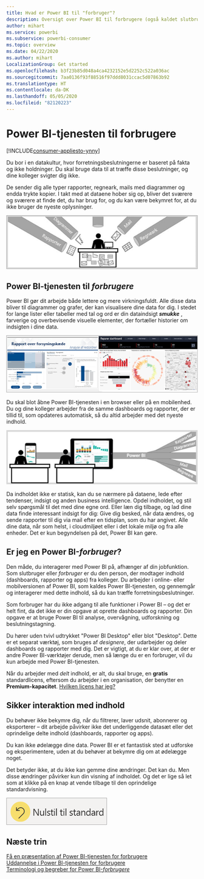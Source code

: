 ```yaml
---
title: Hvad er Power BI til "forbruger"?
description: Oversigt over Power BI til forbrugere (også kaldet slutbrugere eller forretningsbrugere).
author: mihart
ms.service: powerbi
ms.subservice: powerbi-consumer
ms.topic: overview
ms.date: 04/22/2020
ms.author: mihart
LocalizationGroup: Get started
ms.openlocfilehash: b3f23b85d048a4ca4232152e5d2252c522a036ac
ms.sourcegitcommit: 7aa0136f93f88516f97ddd8031ccac5d07863b92
ms.translationtype: HT
ms.contentlocale: da-DK
ms.lasthandoff: 05/05/2020
ms.locfileid: "82120223"
---
```

# <a name="the-power-bi-service-for-consumers"></a>Power BI-tjenesten til forbrugere

[!INCLUDE[consumer-appliesto-ynny](../includes/consumer-appliesto-ynny.md)]

Du bor i en datakultur, hvor forretningsbeslutningerne er baseret på fakta og ikke holdninger. Du skal bruge data til at træffe disse beslutninger, og dine kolleger svigter dig ikke.     
 
De sender dig alle typer rapporter, regneark, mails med diagrammer og endda trykte kopier. I takt med at dataene hober sig op, bliver det sværere og sværere at finde det, du har brug for, og du kan være bekymret for, at du ikke bruger de nyeste oplysninger.  
 
![Power BI-dashboard](media/end-user-consumer/power-bi-consumer-pipes.png)

## <a name="the-power-bi-service-for-consumers"></a>Power BI-tjenesten til *forbrugere*

Power BI gør dit arbejde både lettere og mere virkningsfuldt. Alle disse data bliver til diagrammer og grafer, der kan visualisere dine data for dig. I stedet for lange lister eller tabeller med tal og ord er din dataindsigt ***smukke*** , farverige og overbevisende visuelle elementer, der fortæller historier om indsigten i dine data. 

![Power BI-dashboard](media/end-user-consumer/power-bi-consumer-examples.png)
 
Du skal blot åbne Power BI-tjenesten i en browser eller på en mobilenhed. Du og dine kolleger arbejder fra de samme dashboards og rapporter, der er tillid til, som opdateres automatisk, så du altid arbejder med det nyeste indhold.   

![Power BI-dashboard](media/end-user-consumer/power-bi-funnel.png)

Da indholdet ikke er statisk, kan du se nærmere på dataene, lede efter tendenser, indsigt og anden business intelligence. Opdel indholdet, og stil selv spørgsmål til det med dine egne ord. Eller læn dig tilbage, og lad dine data finde interessant indsigt for dig: Give dig besked, når data ændres, og sende rapporter til dig via mail efter en tidsplan, som du har angivet. Alle dine data, når som helst, i cloudmiljøet eller i det lokale miljø og fra alle enheder. Det er kun begyndelsen på det, Power BI kan gøre. 

## <a name="am-i-a-power-bi-consumer"></a>Er jeg en Power BI-*forbruger*?

Den måde, du interagerer med Power BI på, afhænger af din jobfunktion. Som slutbruger eller *forbruger* er du den person, der modtager indhold (dashboards, rapporter og apps) fra kolleger. Du arbejder i online- eller mobilversionen af Power BI, som kaldes Power BI-tjenesten, og gennemgår og interagerer med dette indhold, så du kan træffe forretningsbeslutninger. 
   
Som forbruger har du ikke adgang til alle funktioner i Power BI – og det er helt fint, da det ikke er din opgave at oprette dashboards og rapporter. Din opgave er at bruge Power BI til analyse, overvågning, udforskning og beslutningstagning. 

Du hører uden tvivl udtrykket "Power BI Desktop" eller blot "Desktop". Dette er et separat værktøj, som bruges af *designere*, der udarbejder og deler dashboards og rapporter med dig.  Det er vigtigt, at du er klar over, at der er andre Power BI-værktøjer derude, men så længe du er en forbruger, vil du kun arbejde med Power BI-tjenesten. 

Når du arbejder med *delt* indhold, er alt, du skal bruge, en **gratis** standardlicens, eftersom du arbejder i en organisation, der benytter en **Premium-kapacitet**. [Hvilken licens har jeg?](end-user-license.md)


## <a name="safely-interact-with-content"></a>Sikker interaktion med indhold 
Du behøver ikke bekymre dig, når du filtrerer, laver udsnit, abonnerer og eksporterer – dit arbejde påvirker ikke det underliggende datasæt eller det oprindelige delte indhold (dashboards, rapporter og apps).  

Du kan ikke ødelægge dine data.  Power BI er et fantastisk sted at udforske og eksperimentere, uden at du behøver at bekymre dig om at ødelægge noget.  
 
Det betyder ikke, at du ikke kan gemme dine ændringer. Det kan du. Men disse ændringer påvirker kun din visning af indholdet. Og det er lige så let som at klikke på en knap at vende tilbage til den oprindelige standardvisning.  

![Power BI-dashboard](media/end-user-consumer/power-bi-reset.png)


## <a name="next-steps"></a>Næste trin

[Få en præsentation af Power BI-tjenesten for forbrugere](end-user-reading-view.md)    
[Uddannelse i Power BI-tjenesten for forbrugere](https://docs.microsoft.com/learn/paths/consume-data-with-power-bi/)    
[Terminologi og begreber for Power BI-*forbrugere*](end-user-basic-concepts.md)    

